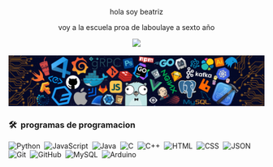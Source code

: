 <p align="center" width="150px"> hola soy beatriz</p>
<p align="center" width="150px"> voy a la escuela proa de laboulaye a sexto año</p>
 
<p align="center"><img src="[https://images.pn](https://es.dreamstime.com/en-un-fondo-acu%C3%A1tico-se-representa-bonito-panda-de-dibujos-animados-con-ojos-grandes-y-mejillas-rosas-adorable-personaje-image322664310)" width="150px"></p>
<p align="center"><img src="https://raw.githubusercontent.com/KevinPatel04/KevinPatel04/master/header.png"></p>



### 🛠 &nbsp;programas de programacion

![Python](https://img.shields.io/badge/-Python-05122A?style=flat&logo=python)&nbsp;
![JavaScript](https://img.shields.io/badge/-JavaScript-05122A?style=flat&logo=javascript)&nbsp;
![Java](https://img.shields.io/badge/-Java-05122A?style=flat&logo=Java&logoColor=FFA518)&nbsp;
![C](https://img.shields.io/badge/-C-05122A?style=flat&logo=C&logoColor=A8B9CC)&nbsp;
![C++](https://img.shields.io/badge/-C++-05122A?style=flat&logo=C%2B%2B&logoColor=00599C)&nbsp;
![HTML](https://img.shields.io/badge/-HTML-05122A?style=flat&logo=HTML5)&nbsp;
![CSS](https://img.shields.io/badge/-CSS-05122A?style=flat&logo=CSS3&logoColor=1572B6)&nbsp;
![JSON](https://img.shields.io/badge/-JSON-05122A?style=flat&logo=json&logoColor=000000)&nbsp;
![Git](https://img.shields.io/badge/-Git-05122A?style=flat&logo=git)&nbsp;
![GitHub](https://img.shields.io/badge/-GitHub-05122A?style=flat&logo=github)&nbsp;
![MySQL](https://img.shields.io/badge/-MySQL-05122A?style=flat&logo=mysql&logoColor=4479A1)&nbsp;
![Arduino](https://img.shields.io/badge/-Arduino-05122A?style=flat&logo=arduino&logoColor=00979D)&nbsp;




